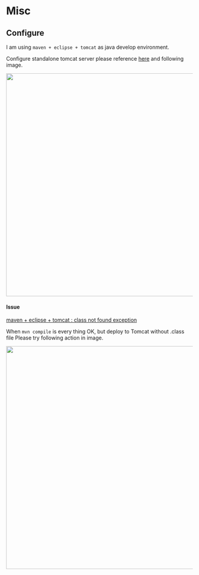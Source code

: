 # Misc

## Configure
I am using `maven + eclipse + tomcat` as java develop environment.

Configure standalone tomcat server please reference [here][2] and following image.

<img src="https://raw.githubusercontent.com/jaiminpan/MYWIKI/master/Java/Tomcat/image_tomcat_config.png" width="600">


#### Issue

[maven + eclipse + tomcat : class not found exception][1]

When `mvn compile` is every thing OK, but deploy to Tomcat without .class file
Please try following action in image.

<img src="https://raw.githubusercontent.com/jaiminpan/MYWIKI/master/Java/Tomcat/image_tomcat_issue_1.png" width="600">



[1]: http://stackoverflow.com/questions/21222978/maven-eclipse-tomcat-class-not-found-exception
[2]: http://jingyan.baidu.com/article/ca2d939dd90183eb6d31ce79.html
